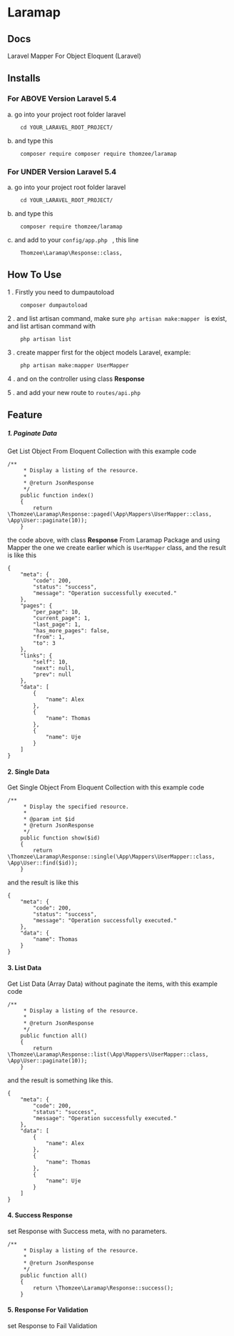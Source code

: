 # Laramap

## Docs
Laravel Mapper For Object Eloquent (Laravel)

## Installs

### For ABOVE Version Laravel 5.4 
a. go into your project root folder laravel 
```$xslt
    cd YOUR_LARAVEL_ROOT_PROJECT/
``` 
b. and type this
```$xslt
    composer require composer require thomzee/laramap
```
### For UNDER Version Laravel 5.4
a. go into your project root folder laravel 
```$xslt
    cd YOUR_LARAVEL_ROOT_PROJECT/
``` 
b. and type this
```$xslt
    composer require thomzee/laramap
```
c. and add to your ```config/app.php ``` , this line 
```$xslt
    Thomzee\Laramap\Response::class,
```

## How To Use
1 . Firstly you need to dumpautoload 
```$xslt
    composer dumpautoload
```
2 . and list artisan command, make sure ```php artisan make:mapper ``` is exist, and list artisan command with 
```$xslt
    php artisan list
```

3 . create mapper first for the object models Laravel, example:
```$xslt
    php artisan make:mapper UserMapper
```
4 . and on the controller using class **Response** 

5 . and add your new route to ```routes/api.php```

## Feature
##### 1. Paginate Data
Get List Object From Eloquent Collection with this example code
```$xslt
/**
     * Display a listing of the resource.
     *
     * @return JsonResponse
     */
    public function index()
    {
        return \Thomzee\Laramap\Response::paged(\App\Mappers\UserMapper::class, \App\User::paginate(10));
    }
```
the code above, with class **Response** From Laramap Package and using Mapper the one we create earlier which is ```UserMapper``` class, and the result is like this
```$xslt
{
    "meta": {
        "code": 200,
        "status": "success",
        "message": "Operation successfully executed."
    },
    "pages": {
        "per_page": 10,
        "current_page": 1,
        "last_page": 1,
        "has_more_pages": false,
        "from": 1,
        "to": 3
    },
    "links": {
        "self": 10,
        "next": null,
        "prev": null
    },
    "data": [
        {
            "name": Alex
        },
        {
            "name": Thomas
        },
        {
            "name": Uje
        }
    ]
}
```

#### 2. Single Data 
Get Single Object From Eloquent Collection with this example code
```$xslt
/**
     * Display the specified resource.
     *
     * @param int $id
     * @return JsonResponse
     */
    public function show($id)
    {
        return \Thomzee\Laramap\Response::single(\App\Mappers\UserMapper::class, \App\User::find($id));
    }
```
and the result is like this
```$xslt
{
    "meta": {
        "code": 200,
        "status": "success",
        "message": "Operation successfully executed."
    },
    "data": {
        "name": Thomas
    }
}
```

#### 3. List Data
Get List Data (Array Data) without paginate the items, with this example code
```$xslt
/**
     * Display a listing of the resource.
     *
     * @return JsonResponse
     */
    public function all()
    {
        return \Thomzee\Laramap\Response::list(\App\Mappers\UserMapper::class, \App\User::paginate(10));
    }
```
and the result is something like this. 
```$xslt
{
    "meta": {
        "code": 200,
        "status": "success",
        "message": "Operation successfully executed."
    },
    "data": [
        {
            "name": Alex
        },
        {
            "name": Thomas
        },
        {
            "name": Uje
        }
    ]
}
```

#### 4. Success Response
set Response with Success meta, with no parameters.
```$xslt
/**
     * Display a listing of the resource.
     *
     * @return JsonResponse
     */
    public function all()
    {
        return \Thomzee\Laramap\Response::success();
    }
```
#### 5. Response For Validation
set Response to Fail Validation